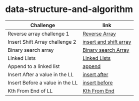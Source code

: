 # data-structure-and-algorithm

| Challenge                       | link                                                                                         |
| ------------------------------- | -------------------------------------------------------------------------------------------- |
| Reverse array challenge 1       | [Reverse Array](javascript/arrays/challenges/reverse-array/reverse-arrays.js)                |
| Insert Shift Array challenge 2  | [insert and shift array](javascript/arrays/challenges/arrayShift/array-shift.js)             |
| Binary search array             | [Binary search Array](javascript/arrays/challenges/arrayBinarySearch/array-binary-search.js) |
| Linked Lists                    | [Linked Lists](javascript/linked-lists/linked-lists.js)                                      |
| Append to a linked list         | [append](javascript/linked-lists/challenges/append/append.js)                                |
| Insert After a value in the LL  | [insert after](javascript/linked-lists/challenges/insertAfter/insertAfter.js)                |
| Insert Before a value in the LL | [insert before](javascript/linked-lists/challenges/insertBefore/insertBefore.js)             |
| Kth From End of LL              | [Kth From End](javascript/linked-lists/challenges/kthFromEnd/kthFromEnd.js)                  |

